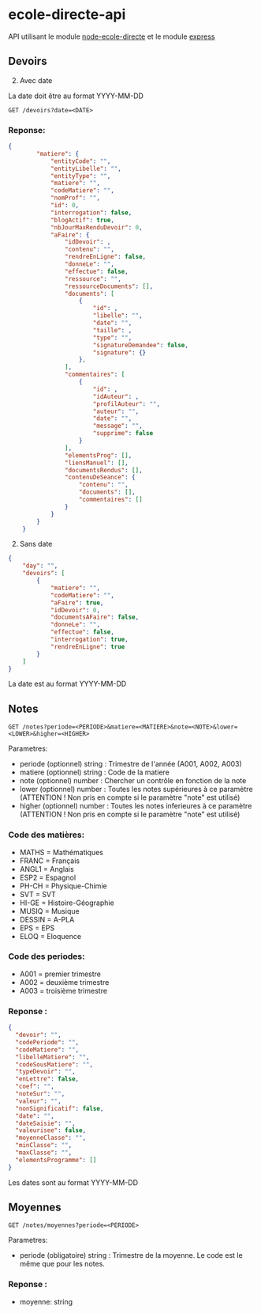 # ecole-directe-api

API utilisant le module [node-ecole-directe](https://github.com/Androz2091/node-ecole-directe) et le module [express](https://github.com/expressjs/express)

## Devoirs

2. Avec date

La date doit être au format YYYY-MM-DD

```http
GET /devoirs?date=<DATE>
```
### Reponse:
```json
{
        "matiere": {
            "entityCode": "",
            "entityLibelle": "",
            "entityType": "",
            "matiere": "",
            "codeMatiere": "",
            "nomProf": "",
            "id": 0,
            "interrogation": false,
            "blogActif": true,
            "nbJourMaxRenduDevoir": 0,
            "aFaire": {
                "idDevoir": ,
                "contenu": "",
                "rendreEnLigne": false,
                "donneLe": "",
                "effectue": false,
                "ressource": "",
                "ressourceDocuments": [],
                "documents": [
                    {
                        "id": ,
                        "libelle": "",
                        "date": "",
                        "taille": ,
                        "type": "",
                        "signatureDemandee": false,
                        "signature": {}
                    },
                ],
                "commentaires": [
                    {
                        "id": ,
                        "idAuteur": ,
                        "profilAuteur": "",
                        "auteur": "",
                        "date": "",
                        "message": "",
                        "supprime": false
                    }
                ],
                "elementsProg": [],
                "liensManuel": [],
                "documentsRendus": [],
                "contenuDeSeance": {
                    "contenu": "",
                    "documents": [],
                    "commentaires": []
                }
            }
        }
    }
```

2. Sans date

```json
{
    "day": "",
    "devoirs": [
        {
            "matiere": "",
            "codeMatiere": "",
            "aFaire": true,
            "idDevoir": 0,
            "documentsAFaire": false,
            "donneLe": "",
            "effectue": false,
            "interrogation": true,
            "rendreEnLigne": true
        }
    ]
}
```

La date est au format YYYY-MM-DD

## Notes

```http
GET /notes?periode=<PERIODE>&matiere=<MATIERE>&note=<NOTE>&lower=<LOWER>&higher=<HIGHER>
```
Parametres: 
* periode (optionnel) string : Trimestre de l'année (A001, A002, A003)
* matiere (optionnel) string : Code de la matiere 
* note (optionnel) number : Chercher un contrôle en fonction de la note
* lower (optionnel) number : Toutes les notes supérieures à ce paramètre (ATTENTION ! Non pris en compte si le paramètre "note" est utilisé)
* higher (optionnel) number : Toutes les notes inferieures à ce paramètre (ATTENTION ! Non pris en compte si le paramètre "note" est utilisé)

### Code des matières:
* MATHS = Mathématiques
* FRANC = Français
* ANGL1 = Anglais
* ESP2 = Espagnol
* PH-CH = Physique-Chimie
* SVT = SVT
* HI-GE = Histoire-Géographie
* MUSIQ = Musique
* DESSIN = A-PLA
* EPS = EPS
* ELOQ = Eloquence

### Code des periodes:
* A001 = premier trimestre
* A002 = deuxième trimestre
* A003 = troisième trimestre

### Reponse :
```json
{
  "devoir": "",
  "codePeriode": "",
  "codeMatiere": "",
  "libelleMatiere": "",
  "codeSousMatiere": "",
  "typeDevoir": "",
  "enLettre": false,
  "coef": "",
  "noteSur": "",
  "valeur": "",
  "nonSignificatif": false,
  "date": "",
  "dateSaisie": "",
  "valeurisee": false,
  "moyenneClasse": "",
  "minClasse": "",
  "maxClasse": "",
  "elementsProgramme": []
}
```
Les dates sont au format YYYY-MM-DD

## Moyennes

```http
GET /notes/moyennes?periode=<PERIODE>
```

Parametres:
* periode (obligatoire) string : Trimestre de la moyenne. Le code est le même que pour les notes.

### Reponse : 
* moyenne: string
